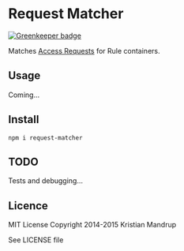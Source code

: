 # Request Matcher

[![Greenkeeper badge](https://badges.greenkeeper.io/kristianmandrup/request-matcher.svg)](https://greenkeeper.io/)

Matches [Access Requests](https://github.com/kristianmandrup/access-request) for Rule containers.

## Usage

Coming...

## Install

`npm i request-matcher`

## TODO

Tests and debugging...

## Licence

MIT License
Copyright 2014-2015 Kristian Mandrup

See LICENSE file